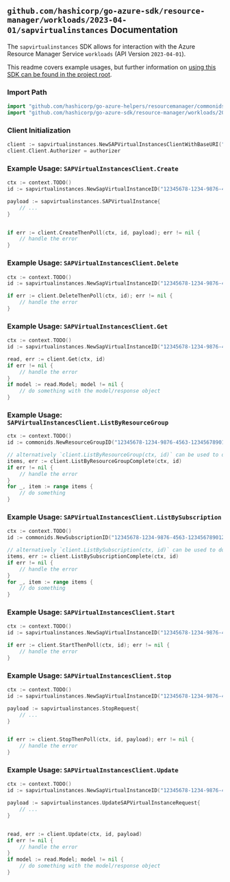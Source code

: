 
## `github.com/hashicorp/go-azure-sdk/resource-manager/workloads/2023-04-01/sapvirtualinstances` Documentation

The `sapvirtualinstances` SDK allows for interaction with the Azure Resource Manager Service `workloads` (API Version `2023-04-01`).

This readme covers example usages, but further information on [using this SDK can be found in the project root](https://github.com/hashicorp/go-azure-sdk/tree/main/docs).

### Import Path

```go
import "github.com/hashicorp/go-azure-helpers/resourcemanager/commonids"
import "github.com/hashicorp/go-azure-sdk/resource-manager/workloads/2023-04-01/sapvirtualinstances"
```


### Client Initialization

```go
client := sapvirtualinstances.NewSAPVirtualInstancesClientWithBaseURI("https://management.azure.com")
client.Client.Authorizer = authorizer
```


### Example Usage: `SAPVirtualInstancesClient.Create`

```go
ctx := context.TODO()
id := sapvirtualinstances.NewSapVirtualInstanceID("12345678-1234-9876-4563-123456789012", "example-resource-group", "sapVirtualInstanceValue")

payload := sapvirtualinstances.SAPVirtualInstance{
	// ...
}


if err := client.CreateThenPoll(ctx, id, payload); err != nil {
	// handle the error
}
```


### Example Usage: `SAPVirtualInstancesClient.Delete`

```go
ctx := context.TODO()
id := sapvirtualinstances.NewSapVirtualInstanceID("12345678-1234-9876-4563-123456789012", "example-resource-group", "sapVirtualInstanceValue")

if err := client.DeleteThenPoll(ctx, id); err != nil {
	// handle the error
}
```


### Example Usage: `SAPVirtualInstancesClient.Get`

```go
ctx := context.TODO()
id := sapvirtualinstances.NewSapVirtualInstanceID("12345678-1234-9876-4563-123456789012", "example-resource-group", "sapVirtualInstanceValue")

read, err := client.Get(ctx, id)
if err != nil {
	// handle the error
}
if model := read.Model; model != nil {
	// do something with the model/response object
}
```


### Example Usage: `SAPVirtualInstancesClient.ListByResourceGroup`

```go
ctx := context.TODO()
id := commonids.NewResourceGroupID("12345678-1234-9876-4563-123456789012", "example-resource-group")

// alternatively `client.ListByResourceGroup(ctx, id)` can be used to do batched pagination
items, err := client.ListByResourceGroupComplete(ctx, id)
if err != nil {
	// handle the error
}
for _, item := range items {
	// do something
}
```


### Example Usage: `SAPVirtualInstancesClient.ListBySubscription`

```go
ctx := context.TODO()
id := commonids.NewSubscriptionID("12345678-1234-9876-4563-123456789012")

// alternatively `client.ListBySubscription(ctx, id)` can be used to do batched pagination
items, err := client.ListBySubscriptionComplete(ctx, id)
if err != nil {
	// handle the error
}
for _, item := range items {
	// do something
}
```


### Example Usage: `SAPVirtualInstancesClient.Start`

```go
ctx := context.TODO()
id := sapvirtualinstances.NewSapVirtualInstanceID("12345678-1234-9876-4563-123456789012", "example-resource-group", "sapVirtualInstanceValue")

if err := client.StartThenPoll(ctx, id); err != nil {
	// handle the error
}
```


### Example Usage: `SAPVirtualInstancesClient.Stop`

```go
ctx := context.TODO()
id := sapvirtualinstances.NewSapVirtualInstanceID("12345678-1234-9876-4563-123456789012", "example-resource-group", "sapVirtualInstanceValue")

payload := sapvirtualinstances.StopRequest{
	// ...
}


if err := client.StopThenPoll(ctx, id, payload); err != nil {
	// handle the error
}
```


### Example Usage: `SAPVirtualInstancesClient.Update`

```go
ctx := context.TODO()
id := sapvirtualinstances.NewSapVirtualInstanceID("12345678-1234-9876-4563-123456789012", "example-resource-group", "sapVirtualInstanceValue")

payload := sapvirtualinstances.UpdateSAPVirtualInstanceRequest{
	// ...
}


read, err := client.Update(ctx, id, payload)
if err != nil {
	// handle the error
}
if model := read.Model; model != nil {
	// do something with the model/response object
}
```
